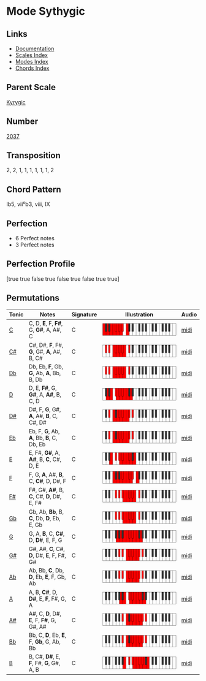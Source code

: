 # Mode Sythygic

## Links

- [Documentation](README.md)
- [Scales Index](Scales.md)
- [Modes Index](Modes.md)
- [Chords Index](Chords.md)

## Parent Scale

[Kyrygic](ScaleKyrygic.md)

## Number

[2037](https://ianring.com/musictheory/scales/2037)

## Transposition

2, 2, 1, 1, 1, 1, 1, 1, 2

## Chord Pattern

Ib5, vii⁰b3, viii, IX

## Perfection

- 6 Perfect notes
- 3 Perfect notes

## Perfection Profile

[true true false true false true false true true]

## Permutations

| Tonic | Notes | Signature | Illustration | Audio |
|-------|-------|-----------|--------------|-------|
| [C](ModeCNaturalSythygic.md) | C, D, **E**, F, **F#**, G, **G#**, A, A#, C | C | ![CNaturalSythygic](ModeCNaturalSythygic.png) | [midi](https://github.com/edipermadi/music/blob/main/docs/ModeCNaturalSythygic.mid?raw=true) |
| [C#](ModeCSharpSythygic.md) | C#, D#, **F**, F#, **G**, G#, **A**, A#, B, C# | C | ![CSharpSythygic](ModeCSharpSythygic.png) | [midi](https://github.com/edipermadi/music/blob/main/docs/ModeCSharpSythygic.mid?raw=true) |
| [Db](ModeDFlatSythygic.md) | Db, Eb, **F**, Gb, **G**, Ab, **A**, Bb, B, Db | C | ![DFlatSythygic](ModeDFlatSythygic.png) | [midi](https://github.com/edipermadi/music/blob/main/docs/ModeDFlatSythygic.mid?raw=true) |
| [D](ModeDNaturalSythygic.md) | D, E, **F#**, G, **G#**, A, **A#**, B, C, D | C | ![DNaturalSythygic](ModeDNaturalSythygic.png) | [midi](https://github.com/edipermadi/music/blob/main/docs/ModeDNaturalSythygic.mid?raw=true) |
| [D#](ModeDSharpSythygic.md) | D#, F, **G**, G#, **A**, A#, **B**, C, C#, D# | C | ![DSharpSythygic](ModeDSharpSythygic.png) | [midi](https://github.com/edipermadi/music/blob/main/docs/ModeDSharpSythygic.mid?raw=true) |
| [Eb](ModeEFlatSythygic.md) | Eb, F, **G**, Ab, **A**, Bb, **B**, C, Db, Eb | C | ![EFlatSythygic](ModeEFlatSythygic.png) | [midi](https://github.com/edipermadi/music/blob/main/docs/ModeEFlatSythygic.mid?raw=true) |
| [E](ModeENaturalSythygic.md) | E, F#, **G#**, A, **A#**, B, **C**, C#, D, E | C | ![ENaturalSythygic](ModeENaturalSythygic.png) | [midi](https://github.com/edipermadi/music/blob/main/docs/ModeENaturalSythygic.mid?raw=true) |
| [F](ModeFNaturalSythygic.md) | F, G, **A**, A#, **B**, C, **C#**, D, D#, F | C | ![FNaturalSythygic](ModeFNaturalSythygic.png) | [midi](https://github.com/edipermadi/music/blob/main/docs/ModeFNaturalSythygic.mid?raw=true) |
| [F#](ModeFSharpSythygic.md) | F#, G#, **A#**, B, **C**, C#, **D**, D#, E, F# | C | ![FSharpSythygic](ModeFSharpSythygic.png) | [midi](https://github.com/edipermadi/music/blob/main/docs/ModeFSharpSythygic.mid?raw=true) |
| [Gb](ModeGFlatSythygic.md) | Gb, Ab, **Bb**, B, **C**, Db, **D**, Eb, E, Gb | C | ![GFlatSythygic](ModeGFlatSythygic.png) | [midi](https://github.com/edipermadi/music/blob/main/docs/ModeGFlatSythygic.mid?raw=true) |
| [G](ModeGNaturalSythygic.md) | G, A, **B**, C, **C#**, D, **D#**, E, F, G | C | ![GNaturalSythygic](ModeGNaturalSythygic.png) | [midi](https://github.com/edipermadi/music/blob/main/docs/ModeGNaturalSythygic.mid?raw=true) |
| [G#](ModeGSharpSythygic.md) | G#, A#, **C**, C#, **D**, D#, **E**, F, F#, G# | C | ![GSharpSythygic](ModeGSharpSythygic.png) | [midi](https://github.com/edipermadi/music/blob/main/docs/ModeGSharpSythygic.mid?raw=true) |
| [Ab](ModeAFlatSythygic.md) | Ab, Bb, **C**, Db, **D**, Eb, **E**, F, Gb, Ab | C | ![AFlatSythygic](ModeAFlatSythygic.png) | [midi](https://github.com/edipermadi/music/blob/main/docs/ModeAFlatSythygic.mid?raw=true) |
| [A](ModeANaturalSythygic.md) | A, B, **C#**, D, **D#**, E, **F**, F#, G, A | C | ![ANaturalSythygic](ModeANaturalSythygic.png) | [midi](https://github.com/edipermadi/music/blob/main/docs/ModeANaturalSythygic.mid?raw=true) |
| [A#](ModeASharpSythygic.md) | A#, C, **D**, D#, **E**, F, **F#**, G, G#, A# | C | ![ASharpSythygic](ModeASharpSythygic.png) | [midi](https://github.com/edipermadi/music/blob/main/docs/ModeASharpSythygic.mid?raw=true) |
| [Bb](ModeBFlatSythygic.md) | Bb, C, **D**, Eb, **E**, F, **Gb**, G, Ab, Bb | C | ![BFlatSythygic](ModeBFlatSythygic.png) | [midi](https://github.com/edipermadi/music/blob/main/docs/ModeBFlatSythygic.mid?raw=true) |
| [B](ModeBNaturalSythygic.md) | B, C#, **D#**, E, **F**, F#, **G**, G#, A, B | C | ![BNaturalSythygic](ModeBNaturalSythygic.png) | [midi](https://github.com/edipermadi/music/blob/main/docs/ModeBNaturalSythygic.mid?raw=true) |

